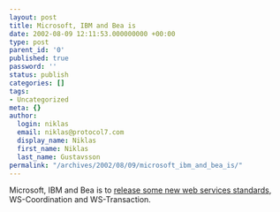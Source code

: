 ```yaml
---
layout: post
title: Microsoft, IBM and Bea is
date: 2002-08-09 12:11:53.000000000 +00:00
type: post
parent_id: '0'
published: true
password: ''
status: publish
categories: []
tags:
- Uncategorized
meta: {}
author:
  login: niklas
  email: niklas@protocol7.com
  display_name: Niklas
  first_name: Niklas
  last_name: Gustavsson
permalink: "/archives/2002/08/09/microsoft_ibm_and_bea_is/"
---
```

Microsoft, IBM and Bea is to [release some new web services standards](http://rss.com.com/2100-1001-949049.html?type=pt&part=rss&tag=feed&subj=news), WS-Coordination and WS-Transaction.

